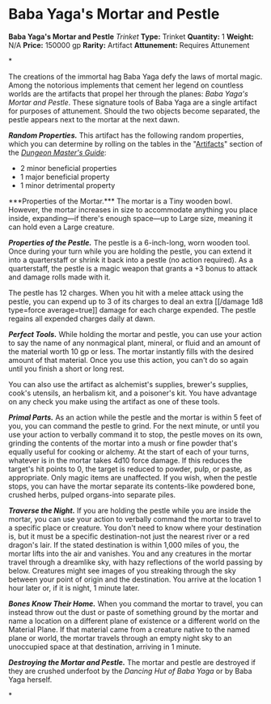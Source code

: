 # Baba Yaga's Mortar and Pestle

**Baba Yaga's Mortar and Pestle**
_Trinket_
**Type:** Trinket
**Quantity:** 1
**Weight:** N/A
**Price:** 150000 gp
**Rarity:** Artifact
**Attunement:** Requires Attunement

*<p>The creations of the immortal hag Baba Yaga defy the laws of mortal magic. Among the notorious implements that cement her legend on countless worlds are the artifacts that propel her through the planes: *Baba Yaga's Mortar and Pestle*. These signature tools of Baba Yaga are a single artifact for purposes of attunement. Should the two objects become separated, the pestle appears next to the mortar at the next dawn.

***Random Properties.*** This artifact has the following random properties, which you can determine by rolling on the tables in the "<a href="https://www.dndbeyond.com/sources/dmg/sentient-magic-items-artifacts#Artifacts">Artifacts</a>" section of the *<a class="sourcebook" href="https://www.dndbeyond.com/sources/dmg">Dungeon Master's Guide</a>*:</p>
* 2 minor beneficial properties
* 1 major beneficial property
* 1 minor detrimental property

<p>***Properties of the Mortar.*** The mortar is a Tiny wooden bowl. However, the mortar increases in size to accommodate anything you place inside, expanding—if there's enough space—up to Large size, meaning it can hold even a Large creature.

***Properties of the Pestle.*** The pestle is a 6-inch-long, worn wooden tool. Once during your turn while you are holding the pestle, you can extend it into a quarterstaff or shrink it back into a pestle (no action required). As a quarterstaff, the pestle is a magic weapon that grants a +3 bonus to attack and damage rolls made with it.

The pestle has 12 charges. When you hit with a melee attack using the pestle, you can expend up to 3 of its charges to deal an extra  [[/damage 1d8 type=force average=true]] damage for each charge expended. The pestle regains all expended charges daily at dawn.

***Perfect Tools.*** While holding the mortar and pestle, you can use your action to say the name of any nonmagical plant, mineral, or fluid and an amount of the material worth 10 gp or less. The mortar instantly fills with the desired amount of that material. Once you use this action, you can't do so again until you finish a short or long rest.

You can also use the artifact as alchemist's supplies, brewer's supplies, cook's utensils, an herbalism kit, and a poisoner's kit. You have advantage on any check you make using the artifact as one of these tools.

***Primal Parts.*** As an action while the pestle and the mortar is within 5 feet of you, you can command the pestle to grind. For the next minute, or until you use your action to verbally command it to stop, the pestle moves on its own, grinding the contents of the mortar into a mush or fine powder that's equally useful for cooking or alchemy. At the start of each of your turns, whatever is in the mortar takes 4d10 force damage. If this reduces the target's hit points to 0, the target is reduced to powder, pulp, or paste, as appropriate. Only magic items are unaffected. If you wish, when the pestle stops, you can have the mortar separate its contents-like powdered bone, crushed herbs, pulped organs-into separate piles.

***Traverse the Night.*** If you are holding the pestle while you are inside the mortar, you can use your action to verbally command the mortar to travel to a specific place or creature. You don't need to know where your destination is, but it must be a specific destination-not just the nearest river or a red dragon's lair. If the stated destination is within 1,000 miles of you, the mortar lifts into the air and vanishes. You and any creatures in the mortar travel through a dreamlike sky, with hazy reflections of the world passing by below. Creatures might see images of you streaking through the sky between your point of origin and the destination. You arrive at the location 1 hour later or, if it is night, 1 minute later.

***Bones Know Their Home.*** When you command the mortar to travel, you can instead throw out the dust or paste of something ground by the mortar and name a location on a different plane of existence or a different world on the Material Plane. If that material came from a creature native to the named plane or world, the mortar travels through an empty night sky to an unoccupied space at that destination, arriving in 1 minute.

***Destroying the Mortar and Pestle.*** The mortar and pestle are destroyed if they are crushed underfoot by the *Dancing Hut of Baba Yaga* or by Baba Yaga herself.</p>*